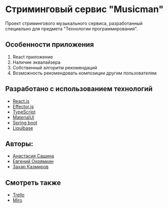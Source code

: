 # Стриминговый сервис "Musicman"

Проект стримингового музыкального сервиса, разработанный специально для предмета "Технологии программирования".

## Особенности приложения
1. React приложение
2. Наличие эквалайзера
3. Собственный алгоритм рекомендаций
4. Возможность рекомендовать композиции другим пользователям

## Разработано с использованием технологий
- [React.js](https://ru.reactjs.org/)
- [Effector.js](https://effector.dev/)
- [TypeScript](https://www.typescriptlang.org/)
- [MaterialUI](https://mui.com/)
- [Spring boot](https://spring.io/) 
- [Liquibase](https://www.liquibase.org/)

## Авторы:
- [Анастасия Сашина](https://github.com/Arcturs)
- [Евгений Охрямкин](https://github.com/Eugene-Okhryamkin)
- [Захар Казмиров](https://github.com/Neonvolt)

## Смотреть также
- [Trello](https://trello.com/b/y1g020zX/%D1%81%D1%82%D1%80%D0%B8%D0%BC%D0%B8%D0%BD%D0%B3%D0%BE%D0%B2%D1%8B%D0%B9-%D1%81%D0%B5%D1%80%D0%B2%D0%B8%D1%81)
- [Miro](https://miro.com/app/board/uXjVMaVV5qU=/)
